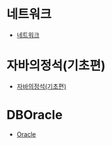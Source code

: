 # 네트워크
- [네트워크](https://github.com/withColinSong/Programming/tree/master/01.TIL/02.NetWork)

# 자바의정석(기초편)
- [자바의정석(기초편)](https://github.com/withColinSong/Programming/tree/master/01.TIL/03.JavaBasic)

# DBOracle
- [Oracle]()
